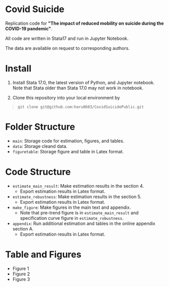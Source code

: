 # Covid Suicide
Replication code for **"The impact of reduced mobility on suicide during the COVID-19 pandemic"**. 

All code are written in Stata17 and run in Jupyter Notebook. 

The data are available on request to corresponding authors.

# Install

1. Install Stata 17.0, the latest version of Python, and Jupyter notebook. Note that Stata older than Stata 17.0 may not work in notebook.

2. Clone this repository into your local environment by 

> ```git clone git@github.com:haru8603/CovidSuicidePublic.git```

# Folder Structure
- ```main```: Storage code for estimation, figures, and tables.
- ```data```: Storage cleand data.
- ```figuretable```: Storage figure and table in Latex format.

# Code Structure
- ```estimate_main_result```: Make estimation results in the section 4. 
  - Export estimation results in Latex format.
- ```estimate_robustness```: Make estimation results in the section 5. 
  - Export estimation results in Latex format.
- ```make_figure```: Make figures in the main text and appendix.
  - Note that pre-trend figure is in ```estimate_main_result``` and specification curve figure in ```estimate_robustness```. 
- ```appendix```: Run additional estimation and tables in the online appendix section A. 
  - Export estimation results in Latex format.

# Table and Figures
- Figure 1 
- Figure 2
- Figure 3 
